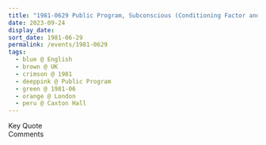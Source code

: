 ```yaml
---
title: "1981-0629 Public Program, Subconscious (Conditioning Factor and Emergencies) and Balancing Factor (Be in the Center and Kṛiṣhṇa Nīti) and Mother Is Much Larger Than Sahaj Yog (Sahaja Yoga Judges You Very Much), Caxton Hall, 10 Caxton Street, Westminster, London, UK"
date: 2023-09-24
display_date: 
sort_date: 1981-06-29
permalink: /events/1981-0629
tags:
  - blue @ English
  - brown @ UK
  - crimson @ 1981
  - deeppink @ Public Program
  - green @ 1981-06
  - orange @ London
  - peru @ Caxton Hall
---
```


<wave-list>
  <list-title color="green" width="75">Key Quote</list-title>
  <list-item color="BlanchedAlmond"  width="200"></list-item>
  <list-item color="Lavender"></list-item>
  <list-item color="BlanchedAlmond"></list-item>
</wave-list>

<br>

<wave-list>
  <list-title color="green" width="75">Comments</list-title>
  <list-item color="BlanchedAlmond"  width="200"></list-item>
  <list-item color="Lavender"></list-item>
  <list-item color="BlanchedAlmond"></list-item>
</wave-list>